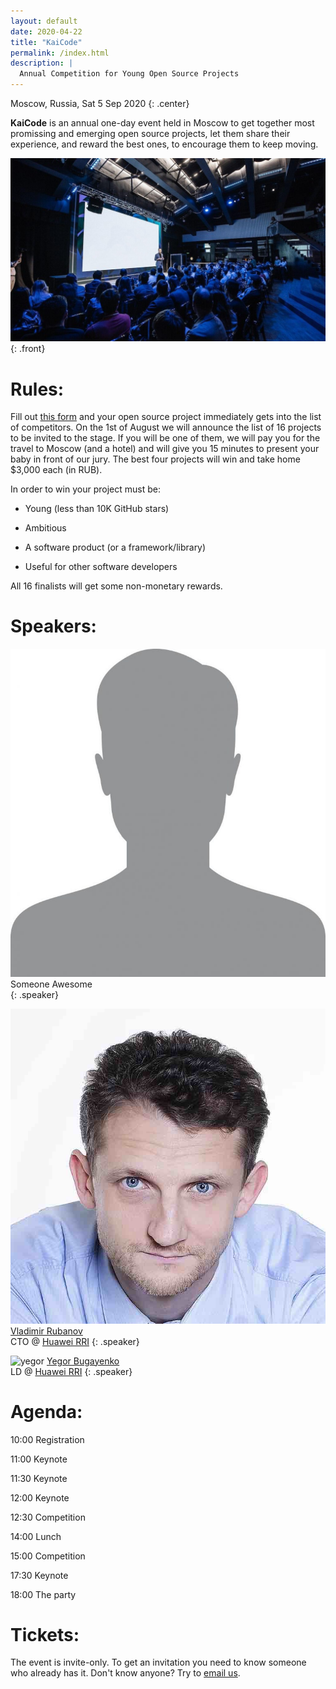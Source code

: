 ```yaml
---
layout: default
date: 2020-04-22
title: "KaiCode"
permalink: /index.html
description: |
  Annual Competition for Young Open Source Projects
---
```


Moscow, Russia, Sat 5 Sep 2020
{: .center}

**KaiCode** is an annual one-day event held in Moscow to
get together most promissing and emerging open
source projects, let them share their experience,
and reward the best ones, to encourage them to keep moving.

![Hall](/images/hall.jpg)
{: .front}

# Rules:

Fill out [this form](https://docs.google.com/forms/d/1Cp6MZKzloZ0dJWu22kRp0p2MthEvq3UHRW2W7zzSPUc)
and your open source project
immediately gets into the list of competitors. On the 1st of August
we will announce the list of 16 projects to be invited
to the stage. If you will be one of them, we will pay you for
the travel to Moscow (and a hotel) and will give you 15 minutes
to present your baby in front of our jury.
The best four projects will win and take home $3,000 each (in RUB).

In order to win your project must be:

  * Young (less than 10K GitHub stars)

  * Ambitious

  * A software product (or a framework/library)

  * Useful for other software developers

All 16 finalists will get some non-monetary rewards.

# Speakers:

![yegor](/images/face.jpg)
Someone Awesome
<br/>
{: .speaker}

![rubanov](/images/rubanov.jpg)
[Vladimir Rubanov](https://www.rubanov.pro/)
<br/>
CTO @ [Huawei RRI](https://career.huawei.ru/rri/)
{: .speaker}

![yegor](https://www.yegor256.com/images/face-256x256.jpg)
[Yegor Bugayenko](https://www.yegor256.com)
<br/>
LD @ [Huawei RRI](https://career.huawei.ru/rri/)
{: .speaker}

# Agenda:

10:00 Registration

11:00 Keynote

11:30 Keynote

12:00 Keynote

12:30 Competition

14:00 Lunch

15:00 Competition

17:30 Keynote

18:00 The party

# Tickets:

The event is invite-only. To get an invitation you need to know
someone who already has it. Don't know anyone? Try to
[email us](mailto:tickets@kaicode.org).
